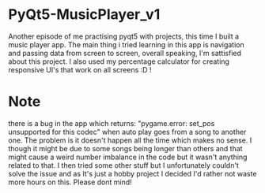 # PyQt5-MusicPlayer_v1
Another episode of me practising pyqt5 with projects, this time I built a music player app. The main thing i tried learning in this app is navigation and passing data from screen to screen, overall speaking, I'm sattisfied about this project. I also  used my percentage calculator for creating responsive UI's that work on all screens :D !

# Note # 
there is a bug in the app which returns: "pygame.error: set_pos unsupported for this codec" when auto play goes from a song to another one. The problem is it doesn't happen all the time which makes no sense. I though it might be due to some songs being longer than others and that might cause a weird number imbalance in the code but it wasn't anything related to that. I then tried some other stuff but I unfortunately couldn't solve the issue and as It's just a hobby project I decided I'd rather not waste more hours on this. Please dont mind! 
